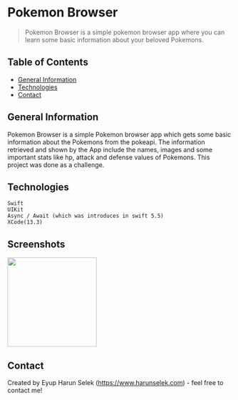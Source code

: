 #  Pokemon Browser
> Pokemon Browser is a simple pokemon browser app where you can learn some basic information about your beloved Pokemons.



## Table of Contents
* [General Information](#general-information)
* [Technologies](#technologies)
* [Contact](#contact)
  
## General Information
Pokemon Browser is a simple Pokemon browser app which gets some basic information about the Pokemons from the pokeapi. The information retrieved and shown by the App include the names, images and some important stats like hp, attack and defense values of Pokemons. This project was done as a challenge.

## Technologies
    Swift
    UIKit
    Async / Await (which was introduces in swift 5.5)
    XCode(13.3)
    
## Screenshots
<img src="https://user-images.githubusercontent.com/25989773/159705096-c21be196-b509-4d6e-ab7e-1ba8c366b123.png" width="200" />




## Contact
Created by Eyup Harun Selek (https://www.harunselek.com) - feel free to contact me!
